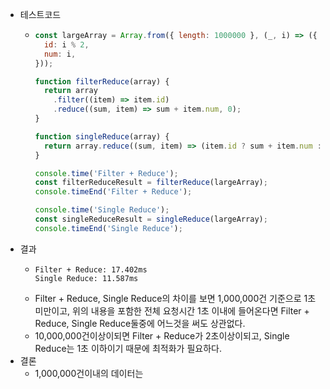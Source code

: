 - 테스트코드
	- ```javascript
	  const largeArray = Array.from({ length: 1000000 }, (_, i) => ({
	    id: i % 2,
	    num: i,
	  }));
	  
	  function filterReduce(array) {
	    return array
	      .filter((item) => item.id)
	      .reduce((sum, item) => sum + item.num, 0);
	  }
	  
	  function singleReduce(array) {
	    return array.reduce((sum, item) => (item.id ? sum + item.num : sum), 0);
	  }
	  
	  console.time('Filter + Reduce');
	  const filterReduceResult = filterReduce(largeArray);
	  console.timeEnd('Filter + Reduce');
	  
	  console.time('Single Reduce');
	  const singleReduceResult = singleReduce(largeArray);
	  console.timeEnd('Single Reduce');
	  
	  ```
- 결과
	- ```apl
	  Filter + Reduce: 17.402ms
	  Single Reduce: 11.587ms
	  ```
	- Filter + Reduce, Single Reduce의 차이를 보면 1,000,000건 기준으로 1초 미만이고, 위의 내용을 포함한 전체 요청시간 1초 이내에 들어온다면 Filter + Reduce, Single Reduce둘중에 어느것을 써도 상관없다.
	- 10,000,000건이상이되면 Filter + Reduce가 2초이상이되고, Single Reduce는 1초 이하이기 때문에 최적화가 필요하다.
- 결론
	- 1,000,000건이내의 데이터는